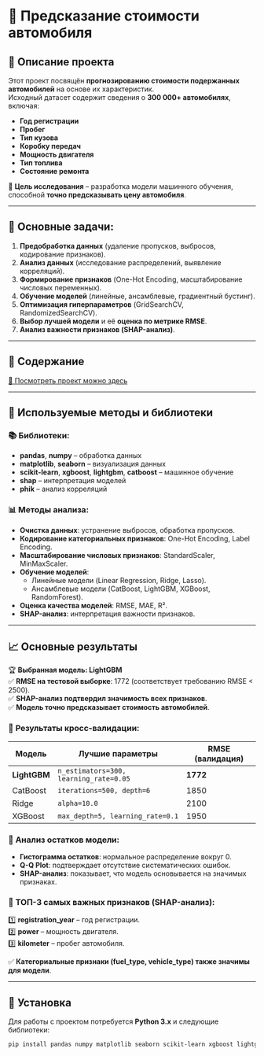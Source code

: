 # 🚗 Предсказание стоимости автомобиля

## 📌 Описание проекта

Этот проект посвящён **прогнозированию стоимости подержанных автомобилей** на основе их характеристик.  
Исходный датасет содержит сведения о **300 000+ автомобилях**, включая:
- **Год регистрации**
- **Пробег**
- **Тип кузова**
- **Коробку передач**
- **Мощность двигателя**
- **Тип топлива**
- **Состояние ремонта**

🎯 **Цель исследования** – разработка модели машинного обучения, способной **точно предсказывать цену автомобиля**.

---

## 🎯 Основные задачи:
1. **Предобработка данных** (удаление пропусков, выбросов, кодирование признаков).
2. **Анализ данных** (исследование распределений, выявление корреляций).
3. **Формирование признаков** (One-Hot Encoding, масштабирование числовых переменных).
4. **Обучение моделей** (линейные, ансамблевые, градиентный бустинг).
5. **Оптимизация гиперпараметров** (GridSearchCV, RandomizedSearchCV).
6. **Выбор лучшей модели** и её **оценка по метрике RMSE**.
7. **Анализ важности признаков (SHAP-анализ)**.

---

## 📂 Содержание

[📌 Посмотреть проект можно здесь](project/car_price_prediction.ipynb)

---

## 🔬 Используемые методы и библиотеки

### 📚 **Библиотеки**:
- **pandas**, **numpy** – обработка данных
- **matplotlib**, **seaborn** – визуализация данных
- **scikit-learn**, **xgboost**, **lightgbm**, **catboost** – машинное обучение
- **shap** – интерпретация моделей
- **phik** – анализ корреляций

### 📊 **Методы анализа**:
- **Очистка данных**: устранение выбросов, обработка пропусков.
- **Кодирование категориальных признаков**: One-Hot Encoding, Label Encoding.
- **Масштабирование числовых признаков**: StandardScaler, MinMaxScaler.
- **Обучение моделей**:
  - Линейные модели (Linear Regression, Ridge, Lasso).
  - Ансамблевые модели (CatBoost, LightGBM, XGBoost, RandomForest).
- **Оценка качества моделей**: RMSE, MAE, R².
- **SHAP-анализ**: интерпретация важности признаков.

---

## 📈 **Основные результаты**

🏆 **Выбранная модель: LightGBM**  
✅ **RMSE на тестовой выборке**: 1772 (соответствует требованию RMSE < 2500).  
✅ **SHAP-анализ подтвердил значимость всех признаков**.  
✅ **Модель точно предсказывает стоимость автомобилей**.  

### 🔹 **Результаты кросс-валидации**:

| Модель           | Лучшие параметры                        | RMSE (валидация) |
|-----------------|--------------------------------------|------------------|
| **LightGBM**    | `n_estimators=300, learning_rate=0.05` | **1772**  |
| CatBoost       | `iterations=500, depth=6`           | 1850  |
| Ridge          | `alpha=10.0`                        | 2100  |
| XGBoost       | `max_depth=5, learning_rate=0.1`    | 1950  |

### 🔹 **Анализ остатков модели**:
- **Гистограмма остатков**: нормальное распределение вокруг 0.
- **Q-Q Plot**: подтверждает отсутствие систематических ошибок.
- **SHAP-анализ**: показывает, что модель основывается на значимых признаках.

### 🔹 **ТОП-3 самых важных признаков (SHAP-анализ)**:
1️⃣ **registration_year** – год регистрации.  
2️⃣ **power** – мощность двигателя.  
3️⃣ **kilometer** – пробег автомобиля.  

✅ **Категориальные признаки (fuel_type, vehicle_type) также значимы для модели**.

---

## 🔧 **Установка**

Для работы с проектом потребуется **Python 3.x** и следующие библиотеки:

```bash
pip install pandas numpy matplotlib seaborn scikit-learn xgboost lightgbm catboost shap phik
